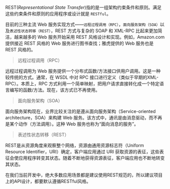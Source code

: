 REST(*Representational State Transfer*)指的是一组架构约束条件和原则。满足这些约束条件和原则的应用程序或设计就是 `RESTful`。

目前的三种主流 Web 服务实现方式——`远程过程调用（RPC）`，`面向服务架构（SOA）`以及`表述性状态转移（REST）`，REST 方式与复杂的 SOAP 和 XML-RPC 比起来更加简洁，越来越多的 Web 服务开始采用 REST 风格设计和实现。例如，Amazon.com 提供接近 REST 风格的 Web 服务进行图书查找；雅虎提供的 Web 服务也是 REST 风格的。

> 远程过程调用（RPC）

远程过程调用为 Web 服务提供一个分布式函数/方法接口供用户调用。这是一种较传统的方式。通常，在 WSDL 中对 RPC 接口进行定义（类似于早期的XML-RPC）。本质上，RPC 方式利用一个简单映射，把用户请求直接转化成一个特定语言编写的函数/方法。现在，该方式已不再使用。

> 面向服务架构（SOA）

面向服务架构现在，业界比较关注的是遵从面向服务架构（Service-oriented architecture，SOA）来构建 Web 服务。该方式中，通讯是由消息驱动，而不再是某个动作（方法调用）。这种 Web 服务也称为“面向消息的服务”。

>表述性状态转移（REST）

REST是从资源角度来观察整个网络，资源由通用资源标志符（Uniform Resource Identifier，URI）确定，客户端应用通过 URI 获取资源的表征，这些表征会使应用程序转变其状态。随着不断地获得资源表征，客户端应用也不断地转变其状态。

在我们当前开发中，绝大多数应用场景都是建议使用REST规范的，所以建议项目上的API设计，都要默认遵循RESTful风格。